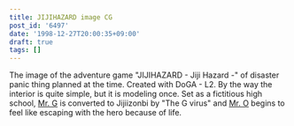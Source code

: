```yaml
---
title: JIJIHAZARD image CG
post_id: '6497'
date: '1998-12-27T20:00:35+09:00'
draft: true
tags: []
---
```


The image of the adventure game "JIJIHAZARD - Jiji Hazard -" of disaster panic thing planned at the time. Created with DoGA - L2. By the way the interior is quite simple, but it is modeling once. Set as a fictitious high school, [Mr. G](/2912) is converted to Jijiizonbi by "The G virus" and [Mr. O](/2913) begins to feel like escaping with the hero because of life.
